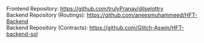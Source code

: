 Frontend Repository: <a>https://github.com/trulyPranav/dilselottry</a>
<br>
Backend Repository (Routings): <a>https://github.com/aneesmuhammeed/HFT-Backend</a>
<br>
Backend Repository (Contracts): <a>https://github.com/Glitch-Aswin/HFT-backend-sol</a>
